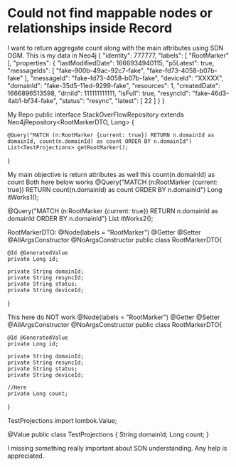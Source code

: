 
# Could not find mappable nodes or relationships inside Record

I want to return aggregate count along with the main attributes using SDN OGM.
This is my data in Neo4j
{
  "identity": 777777,
  "labels": [
    "RootMarker"
  ],
  "properties": {
"lastModifiedDate": 1666934940115,
"p5Latest": true,
"messageIds": [
      "fake-900b-49ac-92c7-fake",
      "fake-fd73-4058-b07b-fake"
    ],
"messageId": "fake-fd73-4058-b07b-fake",
"deviceId": "XXXXX",
"domainId": "fake-35d5-11ed-9299-fake",
"resources": 1,
"createdDate": 1666896513598,
"drniId": 111111111111,
"isFull": true,
"resyncId": "fake-46d3-4ab1-bf34-fake",
"status": "resync",
"latest": [
      22
    ]
  }
}

My Repo
public interface StackOverFlowRepository extends Neo4jRepository<RootMarkerDTO, Long> {

    @Query("MATCH (n:RootMarker {current: true}) RETURN n.domainId as domainId, count(n.domainId) as count ORDER BY n.domainId")
    List<TestProjections> getRootMarker();
    
}

My main objective is return attributes as well this count(n.domainId) as count
Both here below works
@Query("MATCH (n:RootMarker {current: true}) RETURN count(n.domainId) as count ORDER BY n.domainId")
Long itWorks1();

@Query("MATCH (n:RootMarker {current: true}) RETURN n.domainId as domainId ORDER BY n.domainId")
List<RootMarkerDTO> itWorks2();

RootMarkerDTO:
@Node(labels = "RootMarker")
@Getter
@Setter
@AllArgsConstructor
@NoArgsConstructor
public class RootMarkerDTO{

    @Id @GeneratedValue
    private Long id;

    private String domainId;
    private String resyncId;
    private String status;
    private String deviceId;
}

This here do NOT work
@Node(labels = "RootMarker")
@Getter
@Setter
@AllArgsConstructor
@NoArgsConstructor
public class RootMarkerDTO{

    @Id @GeneratedValue
    private Long id;

    private String domainId;
    private String resyncId;
    private String status;
    private String deviceId;
    
    //Here
    private Long count;
}

TestProjections
import lombok.Value;

@Value
public class TestProjections {
    String domainId;
    Long count;
}

I missing something really important about SDN understanding. Any help is appreciated.

        